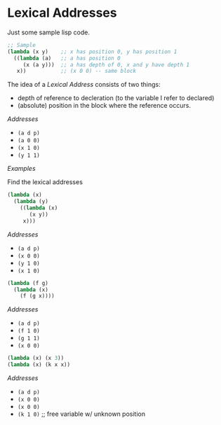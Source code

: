 # Lexical Addresses

Just some sample lisp code.

```scheme
;; Sample
(lambda (x y)    ;; x has position 0, y has position 1
  ((lambda (a)   ;; a has position 0
     (x (a y)))  ;; a has depth of 0, x and y have depth 1
   x))           ;; (x 0 0) -- same block
```

The idea of a *Lexical Address* consists of two things:

* depth of reference to decleration (to the variable I refer to declared)
* (absolute) position in the block where the reference occurs.

*Addresses*

* `(a d p)`
* `(a 0 0)`
* `(x 1 0)`
* `(y 1 1)`


_Examples_

Find the lexical addresses

```scheme
(lambda (x)
  (lambda (y)
    ((lambda (x)
       (x y))
     x)))
```

*Addresses*

* `(a d p)`
* `(x 0 0)`
* `(y 1 0)`
* `(x 1 0)`

```scheme
(lambda (f g)
  (lambda (x)
    (f (g x))))
```

*Addresses*

* `(a d p)`
* `(f 1 0)`
* `(g 1 1)`
* `(x 0 0)`

```scheme
(lambda (x) (x 3))
(lambda (x) (k x x))
```

*Addresses*

* `(a d p)`
* `(x 0 0)`
* `(x 0 0)`
* `(k 1 0)` ;; free variable w/ unknown position
